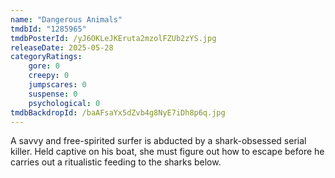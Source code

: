 ```yaml
---
name: "Dangerous Animals"
tmdbId: "1285965"
tmdbPosterId: /yJ6OKLeJKEruta2mzolFZUb2zYS.jpg
releaseDate: 2025-05-28
categoryRatings:
    gore: 0
    creepy: 0
    jumpscares: 0
    suspense: 0
    psychological: 0
tmdbBackdropId: /baAFsaYx5dZvb4g8NyE7iDh8p6q.jpg
---
```

A savvy and free-spirited surfer is abducted by a shark-obsessed serial killer. Held captive on his boat, she must figure out how to escape before he carries out a ritualistic feeding to the sharks below.
